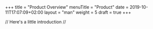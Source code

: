 +++
title = "Product Overview"
menuTitle = "Product"
date = 2019-10-11T17:07:09+02:00
layout = "man"
weight = 5
draft = true
+++

// Here's a little introduction //

## 
